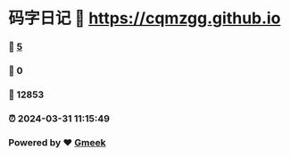 # 码字日记 :link: https://cqmzgg.github.io 
### :page_facing_up: [5](https://cqmzgg.github.io/tag.html) 
### :speech_balloon: 0 
### :hibiscus: 12853 
### :alarm_clock: 2024-03-31 11:15:49 
### Powered by :heart: [Gmeek](https://github.com/Meekdai/Gmeek)
